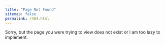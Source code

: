 ```yaml
---
title: "Page Not Found"
sitemap: false
permalink: /404.html
---
```


Sorry, but the page you were trying to view does not exist or I am too lazy to implement.
